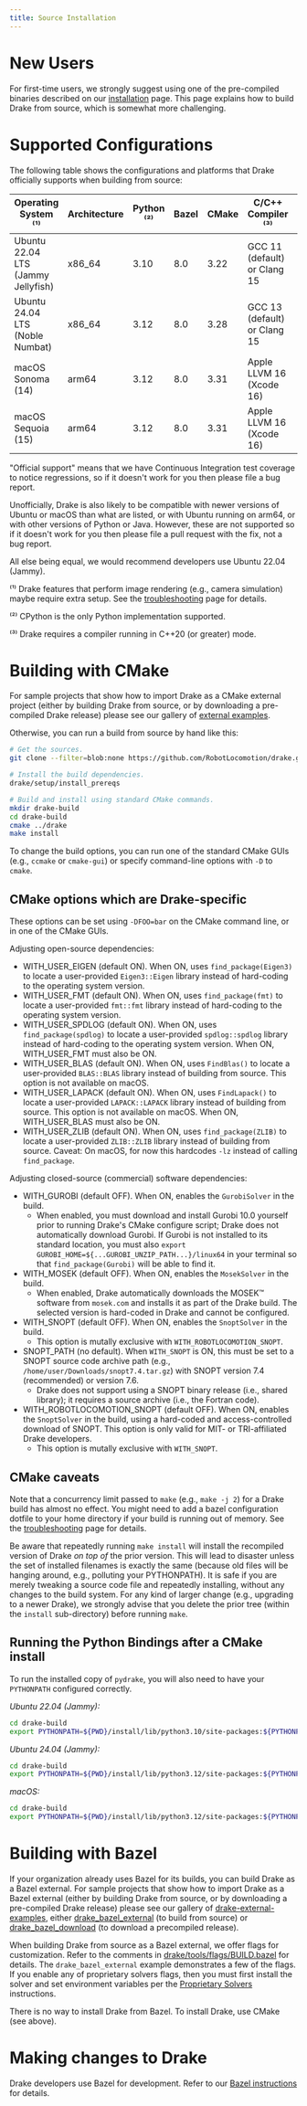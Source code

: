 ```yaml
---
title: Source Installation
---
```


# New Users

For first-time users, we strongly suggest using one of the pre-compiled binaries
described on our [installation](/installation.html) page. This page explains how
to build Drake from source, which is somewhat more challenging.

# Supported Configurations

The following table shows the configurations and platforms that Drake
officially supports when building from source:

<!-- The operating system requirements should match those listed in the root
     CMakeLists.txt. -->
<!-- The minimum compiler versions should match those listed in both the root
     CMakeLists.txt and tools/workspace/cc/repository.bzl. -->
<!-- The minimum Python version(s) should match those listed in both the root
     CMakeLists.txt and setup/python/pyproject.toml. -->

| Operating System ⁽¹⁾               | Architecture | Python ⁽²⁾ | Bazel | CMake | C/C++ Compiler ⁽³⁾           | Java          |
|------------------------------------|--------------|------------|-------|-------|------------------------------|------------|
| Ubuntu 22.04 LTS (Jammy Jellyfish) | x86_64       | 3.10       | 8.0   | 3.22  | GCC 11 (default) or Clang 15 | OpenJDK 11 |
| Ubuntu 24.04 LTS (Noble Numbat)    | x86_64       | 3.12       | 8.0   | 3.28  | GCC 13 (default) or Clang 15 | OpenJDK 21 |
| macOS Sonoma (14)                  | arm64        | 3.12       | 8.0   | 3.31  | Apple LLVM 16 (Xcode 16)     | OpenJDK 23 |
| macOS Sequoia (15)                 | arm64        | 3.12       | 8.0   | 3.31  | Apple LLVM 16 (Xcode 16)     | OpenJDK 23 |

"Official support" means that we have Continuous Integration test coverage to
notice regressions, so if it doesn't work for you then please file a bug report.

Unofficially, Drake is also likely to be compatible with newer versions of
Ubuntu or macOS than what are listed, or with Ubuntu running on arm64, or
with other versions of Python or Java. However, these are not supported so if it
doesn't work for you then please file a pull request with the fix, not a bug
report.

All else being equal, we would recommend developers use Ubuntu 22.04 (Jammy).

⁽¹⁾ Drake features that perform image rendering (e.g., camera simulation)
maybe require extra setup. See the
[troubleshooting](/troubleshooting.html#gl-init) page for details.

⁽²⁾ CPython is the only Python implementation supported.

⁽³⁾ Drake requires a compiler running in C++20 (or greater) mode.

# Building with CMake

For sample projects that show how to import Drake as a CMake external project
(either by building Drake from source, or by downloading a pre-compiled Drake
release) please see our gallery of
[external examples](https://github.com/RobotLocomotion/drake-external-examples).

Otherwise, you can run a build from source by hand like this:

```bash
# Get the sources.
git clone --filter=blob:none https://github.com/RobotLocomotion/drake.git

# Install the build dependencies.
drake/setup/install_prereqs

# Build and install using standard CMake commands.
mkdir drake-build
cd drake-build
cmake ../drake
make install
```

To change the build options, you can run one of the standard CMake GUIs (e.g.,
`ccmake` or `cmake-gui`) or specify command-line options with `-D` to `cmake`.

## CMake options which are Drake-specific

These options can be set using `-DFOO=bar` on the CMake command line, or in one
of the CMake GUIs.

Adjusting open-source dependencies:

* WITH_USER_EIGEN (default ON). When ON, uses `find_package(Eigen3)`
  to locate a user-provided `Eigen3::Eigen` library
  instead of hard-coding to the operating system version.
* WITH_USER_FMT (default ON). When ON, uses `find_package(fmt)`
  to locate a user-provided `fmt::fmt` library
  instead of hard-coding to the operating system version.
* WITH_USER_SPDLOG (default ON). When ON, uses `find_package(spdlog)`
  to locate a user-provided `spdlog::spdlog` library
  instead of hard-coding to the operating system version.
  When ON, WITH_USER_FMT must also be ON.
* WITH_USER_BLAS (default ON). When ON, uses `FindBlas()` to locate a
  user-provided `BLAS::BLAS` library instead of building from source.
  This option is not available on macOS.
* WITH_USER_LAPACK (default ON). When ON, uses `FindLapack()` to locate a
  user-provided `LAPACK::LAPACK` library instead of building from source.
  This option is not available on macOS.
  When ON, WITH_USER_BLAS must also be ON.
* WITH_USER_ZLIB (default ON). When ON, uses `find_package(ZLIB)` to locate a
  user-provided `ZLIB::ZLIB` library instead of building from source. Caveat:
  On macOS, for now this hardcodes `-lz` instead of calling `find_package`.

Adjusting closed-source (commercial) software dependencies:

* WITH_GUROBI (default OFF). When ON, enables the `GurobiSolver` in the build.
  * When enabled, you must download and install Gurobi 10.0 yourself prior to
    running Drake's CMake configure script; Drake does not automatically
    download Gurobi. If Gurobi is not installed to its standard location, you
    must also `export GUROBI_HOME=${...GUROBI_UNZIP_PATH...}/linux64`
    in your terminal so that `find_package(Gurobi)` will be able to find it.
* WITH_MOSEK (default OFF). When ON, enables the `MosekSolver` in the build.
  * When enabled, Drake automatically downloads the MOSEK™ software from
    `mosek.com` and installs it as part of the Drake build. The selected
    version is hard-coded in Drake and cannot be configured.
* WITH_SNOPT (default OFF). When ON, enables the `SnoptSolver` in the build.
  * This option is mutally exclusive with `WITH_ROBOTLOCOMOTION_SNOPT`.
* SNOPT_PATH (no default). When `WITH_SNOPT` is ON, this must be set to a SNOPT
  source code archive path (e.g., `/home/user/Downloads/snopt7.4.tar.gz`) with
  SNOPT version 7.4 (recommended) or version 7.6.
  * Drake does not support using a SNOPT binary release (i.e., shared library);
    it requires a source archive (i.e., the Fortran code).
* WITH_ROBOTLOCOMOTION_SNOPT (default OFF). When ON, enables the `SnoptSolver`
  in the build, using a hard-coded and access-controlled download of SNOPT.
  This option is only valid for MIT- or TRI-affiliated Drake developers.
  * This option is mutally exclusive with `WITH_SNOPT`.

## CMake caveats

Note that a concurrency limit passed to `make` (e.g., `make -j 2`) for a Drake
build has almost no effect. You might need to add a bazel configuration dotfile
to your home directory if your build is running out of memory. See the
[troubleshooting](/troubleshooting.html#build-oom) page for details.

Be aware that repeatedly running `make install` will install the recompiled
version of Drake *on top of* the prior version. This will lead to disaster
unless the set of installed filenames is exactly the same (because old files
will be hanging around, e.g., polluting your PYTHONPATH). It is safe if you are
merely tweaking a source code file and repeatedly installing, without any
changes to the build system. For any kind of larger change (e.g., upgrading to a
newer Drake), we strongly advise that you delete the prior tree (within the
`install` sub-directory) before running `make`.

## Running the Python Bindings after a CMake install

To run the installed copy of `pydrake`, you will also need to have your
``PYTHONPATH`` configured correctly.

*Ubuntu 22.04 (Jammy):*

```bash
cd drake-build
export PYTHONPATH=${PWD}/install/lib/python3.10/site-packages:${PYTHONPATH}
```

*Ubuntu 24.04 (Jammy):*

```bash
cd drake-build
export PYTHONPATH=${PWD}/install/lib/python3.12/site-packages:${PYTHONPATH}
```

*macOS:*

```bash
cd drake-build
export PYTHONPATH=${PWD}/install/lib/python3.12/site-packages:${PYTHONPATH}
```

# Building with Bazel

If your organization already uses Bazel for its builds, you can build Drake as
a Bazel external. For sample projects that show how to import Drake as a Bazel
external (either by building Drake from source, or by downloading a pre-compiled
Drake release) please see our gallery of
[drake-external-examples](https://github.com/RobotLocomotion/drake-external-examples),
either
[drake_bazel_external](https://github.com/RobotLocomotion/drake-external-examples/tree/main/drake_bazel_external)
(to build from source) or
[drake_bazel_download](https://github.com/RobotLocomotion/drake-external-examples/tree/main/drake_bazel_download)
(to download a precompiled release).

When building Drake from source as a Bazel external, we offer flags for
customization. Refer to the comments in
[drake/tools/flags/BUILD.bazel](https://github.com/RobotLocomotion/drake/blob/master/tools/flags/BUILD.bazel)
for details. The `drake_bazel_external` example demonstrates a few of the flags.
If you enable any of proprietary solvers flags, then you must first install
the solver and set environment variables per the
[Proprietary Solvers](/bazel.html#proprietary-solvers) instructions.

There is no way to install Drake from Bazel. To install Drake, use CMake (see
above).

# Making changes to Drake

Drake developers use Bazel for development. Refer to our [Bazel
instructions](/bazel.html) for details.
